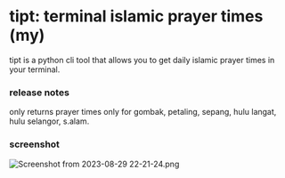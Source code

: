 # tipt: terminal islamic prayer times (my)

tipt is a python cli tool that allows you to get daily islamic prayer times in your terminal.

### release notes

only returns prayer times only for gombak, petaling, sepang, hulu langat, hulu selangor, s.alam.

### screenshot

![Screenshot from 2023-08-29 22-21-24.png](..%2F..%2FPictures%2FScreenshots%2FScreenshot%20from%202023-08-29%2022-21-24.png)
